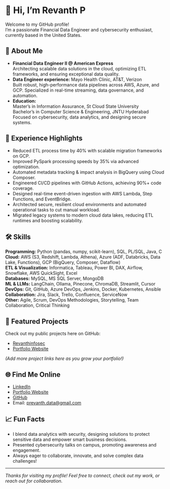 # 👋 Hi, I’m Revanth P

Welcome to my GitHub profile!  
I’m a passionate Financial Data Engineer and cybersecurity enthusiast, currently based in the United States.

## 🚀 About Me

- **Financial Data Engineer II @ American Express**  
  Architecting scalable data solutions in the cloud, optimizing ETL frameworks, and ensuring exceptional data quality.
- **Data Engineer experience:** Mayo Health Clinic, AT&T, Verizon  
  Built robust, high-performance data pipelines across AWS, Azure, and GCP. Specialized in real-time streaming, data governance, and automation.
- **Education:**  
  Master’s in Information Assurance, St Cloud State University  
  Bachelor’s in Computer Science & Engineering, JNTU Hyderabad  
  Focused on cybersecurity, data analytics, and designing secure systems.

## 💼 Experience Highlights

- Reduced ETL process time by 40% with scalable migration frameworks on GCP.
- Improved PySpark processing speeds by 35% via advanced optimization.
- Automated metadata tracking & impact analysis in BigQuery using Cloud Composer.
- Engineered CI/CD pipelines with GitHub Actions, achieving 90%+ code coverage.
- Designed real-time event-driven ingestion with AWS Lambda, Step Functions, and EventBridge.
- Architected secure, resilient cloud environments and automated operational tasks to cut manual workload.
- Migrated legacy systems to modern cloud data lakes, reducing ETL runtimes and boosting scalability.

## 🛠️ Skills

**Programming:** Python (pandas, numpy, scikit-learn), SQL, PL/SQL, Java, C  
**Cloud:** AWS (S3, Redshift, Lambda, Athena), Azure (ADF, Databricks, Data Lake, Functions), GCP (BigQuery, Composer, Dataflow)  
**ETL & Visualization:** Informatica, Tableau, Power BI, DAX, Airflow, Snowflake, AWS QuickSight, Excel  
**Databases:** MySQL, MS SQL Server, MongoDB  
**ML & LLMs:** LangChain, Ollama, Pinecone, ChromaDB, Streamlit, Cursor  
**DevOps:** Git, GitHub, Azure DevOps, Jenkins, Docker, Kubernetes, Ansible  
**Collaboration:** Jira, Slack, Trello, Confluence, ServiceNow  
**Other:** Agile, Scrum, DevOps Methodologies, Storytelling, Team Collaboration, Critical Thinking

## 📂 Featured Projects

Check out my public projects here on GitHub:  
- [Revanthinfosec](https://github.com/Revanthinfosec)  
- [Portfolio Website](https://revanthinfosec.github.io/revanth.io/)

*(Add more project links here as you grow your portfolio!)*

## 🌐 Find Me Online

- [LinkedIn](https://www.linkedin.com/in/revanth-pa/)
- [Portfolio Website](https://revanthinfosec.github.io/revanth.io/)
- [GitHub](https://github.com/Revanthinfosec)
- Email: prevanth.data@gmail.com

## 📈 Fun Facts

- I blend data analytics with security, designing solutions to protect sensitive data and empower smart business decisions.
- Presented cybersecurity talks on campus, promoting awareness and engagement.
- Always eager to collaborate, innovate, and solve complex data challenges!

---

_Thanks for visiting my profile! Feel free to connect, check out my work, or reach out for collaboration._
